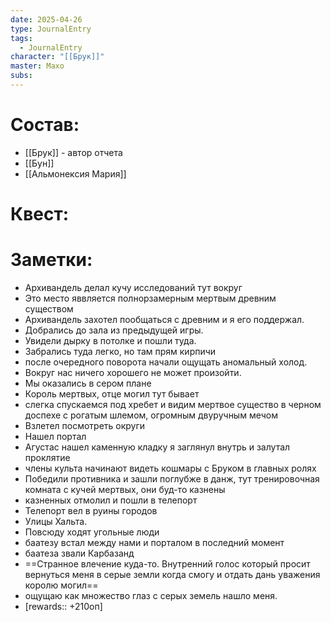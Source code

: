 ```yaml
---
date: 2025-04-26
type: JournalEntry
tags:
  - JournalEntry
character: "[[Брук]]"
master: Махо
subs:
---
```

# Состав:
- [[Брук]] - автор отчета
- [[Бун]]
- [[Альмонексия Мария]]
# Квест:

# Заметки:
- Архивандель делал кучу исследований тут вокруг
- Это место яввляется полнорзамерным мертвым древним существом
- Архивандель захотел пообщаться с древним и я его поддержал.
- Добрались до зала из предыдущей игры.
- Увидели дырку в потолке и пошли туда.
- Забрались туда легко, но там прям кирпичи
- после очередного поворота начали ощущать аномальный холод.
- Вокруг нас ничего хорошего не может произойти.
- Мы оказались в сером плане
- Король мертвых, отце могил тут бывает
- слегка спускаемся под хребет и видим мертвое существо в черном доспехе с рогатым шлемом, огромным двуручным мечом
- Взлетел посмотреть округи
- Нашел портал
- Агустас нашел каменную кладку я заглянул внутрь и залутал проклятие
- члены культа начинают видеть кошмары с Бруком в главных ролях
- Победили противника и зашли поглубже в данж, тут тренировочная комната с кучей мертвых, они буд-то казнены
- казненных отмолил и пошли в телепорт
- Телепорт вел в руины городов
- Улицы Хальта.
- Повсюду ходят угольные люди
- баатезу встал между нами и порталом в последний момент
- баатеза звали Карбазанд
- ==Странное влечение куда-то. Внутренний голос который просит вернуться меня в серые земли когда смогу и отдать дань уважения королю могил==
- ощущаю как множество глаз с серых земель нашло меня.
- [rewards:: +210оп]